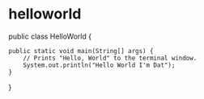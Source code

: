 # helloworld
public class HelloWorld {

    public static void main(String[] args) {
        // Prints "Hello, World" to the terminal window.
        System.out.println("Hello World I'm Dat");
    }

}
